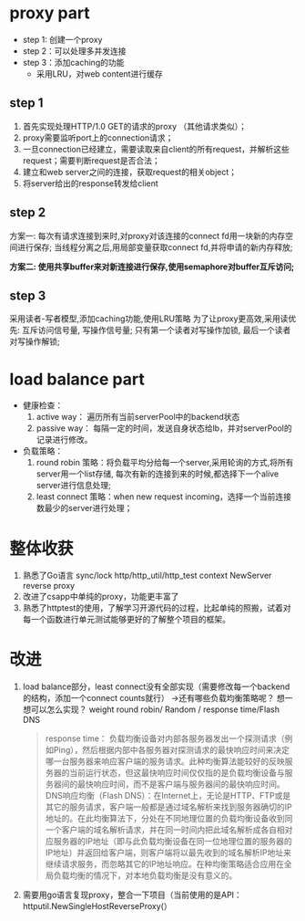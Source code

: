 # proxy part
- step 1: 创建一个proxy
- step 2：可以处理多并发连接
- step 3：添加caching的功能
  - 采用LRU，对web content进行缓存

## step 1
1. 首先实现处理HTTP/1.0 GET的请求的proxy （其他请求类似）；
2. proxy需要监听port上的connection请求；
3. 一旦connection已经建立，需要读取来自client的所有request，并解析这些request；需要判断request是否合法；
4. 建立和web server之间的连接，获取request的相关object；
5. 将server给出的response转发给client

## step 2
方案一:
每次有请求连接到来时,对proxy对该连接的connect fd用一块新的内存空间进行保存;
当线程分离之后,用局部变量获取connect fd,并将申请的新内存释放;

**方案二:
使用共享buffer来对新连接进行保存,使用semaphore对buffer互斥访问;**

## step 3
采用读者-写者模型,添加caching功能,使用LRU策略
为了让proxy更高效,采用读优先: 互斥访问信号量, 写操作信号量;
只有第一个读者对写操作加锁, 最后一个读者对写操作解锁;




# load balance part
- 健康检查：
  1. active way： 遍历所有当前serverPool中的backend状态
  2. passive way： 每隔一定的时间，发送自身状态给lb，并对serverPool的记录进行修改。
- 负载策略：
  1. round robin 策略：将负载平均分给每一个server,采用轮询的方式,将所有server用一个list存储, 每次有新的连接到来的时候,都选择下一个alive server进行信息处理;
  2. least connect 策略：when new request incoming，选择一个当前连接数最少的server进行处理；
# 整体收获
1. 熟悉了Go语言
    sync/lock
    http/http_util/http_test
    context
    NewServer
    reverse proxy
2. 改进了csapp中单纯的proxy，功能更丰富了
3. 熟悉了httptest的使用，了解学习开源代码的过程，比起单纯的照搬，试着对每一个函数进行单元测试能够更好的了解整个项目的框架。
# 改进
1. load balance部分，least connect没有全部实现（需要修改每一个backend的结构，添加一个connect counts就行）
   ->还有哪些负载均衡策略呢？ 想一想可以怎么实现？
   weight round robin/ Random / response time/Flash DNS
   >response time： 负载均衡设备对内部各服务器发出一个探测请求（例如Ping），然后根据内部中各服务器对探测请求的最快响应时间来决定哪一台服务器来响应客户端的服务请求。此种均衡算法能较好的反映服务器的当前运行状态，但这最快响应时间仅仅指的是负载均衡设备与服务器间的最快响应时间，而不是客户端与服务器间的最快响应时间。
   >DNS响应均衡（Flash DNS）：在Internet上，无论是HTTP、FTP或是其它的服务请求，客户端一般都是通过域名解析来找到服务器确切的IP地址的。在此均衡算法下，分处在不同地理位置的负载均衡设备收到同一个客户端的域名解析请求，并在同一时间内把此域名解析成各自相对应服务器的IP地址（即与此负载均衡设备在同一位地理位置的服务器的IP地址）并返回给客户端，则客户端将以最先收到的域名解析IP地址来继续请求服务，而忽略其它的IP地址响应。在种均衡策略适合应用在全局负载均衡的情况下，对本地负载均衡是没有意义的。
2. 需要用go语言复现proxy，整合一下项目（当前使用的是API：httputil.NewSingleHostReverseProxy(）